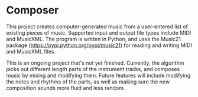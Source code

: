 # Composer
This project creates computer-generated music from a user-entered list of existing pieces of music. Supported input and output file types include MIDI and MusicXML. The program is written in Python, and uses the Music21 package (https://pypi.python.org/pypi/music21) for reading and writing MIDI and MusicXML files.

This is an ongoing project that's not yet finished. Currently, the algorithm picks out different length parts of the instrument tracks, and composes music by mixing and modifying them. Future features will include modifying the notes and rhythms of the parts, as well as making sure the new composition sounds more fluid and less random.
